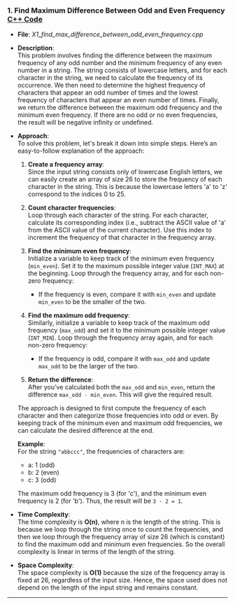 ### 1. **Find Maximum Difference Between Odd and Even Frequency** [C++ Code](./find_max_difference_between_odd_even_frequency.cpp)
   - **File**: _X1_find_max_difference_between_odd_even_frequency.cpp_
   - **Description**:  
     This problem involves finding the difference between the maximum frequency of any odd number and the minimum frequency of any even number in a string. The string consists of lowercase letters, and for each character in the string, we need to calculate the frequency of its occurrence. We then need to determine the highest frequency of characters that appear an odd number of times and the lowest frequency of characters that appear an even number of times. Finally, we return the difference between the maximum odd frequency and the minimum even frequency. If there are no odd or no even frequencies, the result will be negative infinity or undefined.

   - **Approach**:  
     To solve this problem, let's break it down into simple steps. Here’s an easy-to-follow explanation of the approach:

     1. **Create a frequency array**:  
        Since the input string consists only of lowercase English letters, we can easily create an array of size 26 to store the frequency of each character in the string. This is because the lowercase letters 'a' to 'z' correspond to the indices 0 to 25.

     2. **Count character frequencies**:  
        Loop through each character of the string. For each character, calculate its corresponding index (i.e., subtract the ASCII value of 'a' from the ASCII value of the current character). Use this index to increment the frequency of that character in the frequency array.

     3. **Find the minimum even frequency**:  
        Initialize a variable to keep track of the minimum even frequency (`min_even`). Set it to the maximum possible integer value (`INT_MAX`) at the beginning. Loop through the frequency array, and for each non-zero frequency:
        - If the frequency is even, compare it with `min_even` and update `min_even` to be the smaller of the two.

     4. **Find the maximum odd frequency**:  
        Similarly, initialize a variable to keep track of the maximum odd frequency (`max_odd`) and set it to the minimum possible integer value (`INT_MIN`). Loop through the frequency array again, and for each non-zero frequency:
        - If the frequency is odd, compare it with `max_odd` and update `max_odd` to be the larger of the two.

     5. **Return the difference**:  
        After you’ve calculated both the `max_odd` and `min_even`, return the difference `max_odd - min_even`. This will give the required result.

     The approach is designed to first compute the frequency of each character and then categorize those frequencies into odd or even. By keeping track of the minimum even and maximum odd frequencies, we can calculate the desired difference at the end.

     **Example**:  
     For the string `"abbccc"`, the frequencies of characters are:
     - a: 1 (odd)
     - b: 2 (even)
     - c: 3 (odd)

     The maximum odd frequency is 3 (for 'c'), and the minimum even frequency is 2 (for 'b'). Thus, the result will be `3 - 2 = 1`.

   - **Time Complexity**:  
     The time complexity is **O(n)**, where n is the length of the string. This is because we loop through the string once to count the frequencies, and then we loop through the frequency array of size 26 (which is constant) to find the maximum odd and minimum even frequencies. So the overall complexity is linear in terms of the length of the string.

   - **Space Complexity**:  
     The space complexity is **O(1)** because the size of the frequency array is fixed at 26, regardless of the input size. Hence, the space used does not depend on the length of the input string and remains constant.

---
